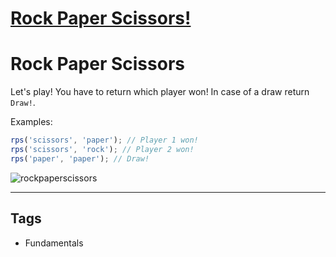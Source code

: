 # [Rock Paper Scissors!](https://www.codewars.com/kata/5672a98bdbdd995fad00000f)

# Rock Paper Scissors

Let's play! You have to return which player won! In case of a draw return `Draw!`.

Examples:

```js
rps('scissors', 'paper'); // Player 1 won!
rps('scissors', 'rock'); // Player 2 won!
rps('paper', 'paper'); // Draw!
```

![rockpaperscissors](http://i.imgur.com/aimOQVX.png)

---

## Tags

- Fundamentals
